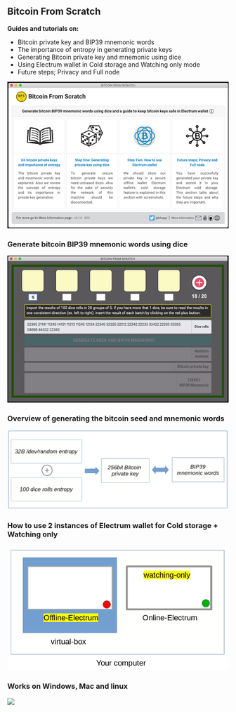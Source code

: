 ## Bitcoin From Scratch

**Guides and tutorials on:**
* Bitcoin private key and BIP39 mnemonic words
* The importance of entropy in generating private keys
* Generating Bitcoin private key and mnemonic using dice
* Using Electrum wallet in Cold storage and Watching only mode
* Future steps; Privacy and Full node

![](./assets/readme_md/bfs-mainpage-screenshot.png)

### Generate bitcoin BIP39 mnemonic words using dice
![](./assets/readme_md/seedgen-dice.gif)


### Overview of generating the bitcoin seed and mnemonic words
![](./assets/readme_md/generate-privatekey.png)


### How to use 2 instances of Electrum wallet for Cold storage + Watching only
![](./assets/readme_md/electrum-wallet.png)


### Works on Windows, Mac and linux
![](https://themesfortelegram.com/wp-content/uploads/telegram-themes-windows-mac-linux.png)
